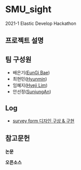 # SMU\_sight

2021-1 Elastic Develop Hackathon

## 프로젝트 설명

## 팀 구성원

* 배은기\([EunGi Bae](https://github.com/BaeEunGi)\)
* 최현민\([Hyunmin](https://github.com/hyunmin0317)\)
* 임혜지\([Hyeji Lim](https://github.com/hyeji1221)\)
* 안선정\([SunjungAn](https://github.com/sunjungAn)\)

## Log
+  [survey form 디자인 구상 & 구현](https://github.com/sunjungAn/Elastic_hip/tree/master/CodePen_Export_PoprZVK/CodePen_Export_PoprZVK)


## 참고문헌

**논문**

**오픈소스**
